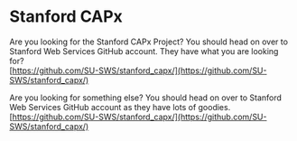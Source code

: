 Stanford CAPx
=============

Are you looking for the Stanford CAPx Project? 
You should head on over to Stanford Web Services GitHub account. They have what you are looking for?  
[https://github.com/SU-SWS/stanford_capx/](https://github.com/SU-SWS/stanford_capx/)

Are you looking for something else?
You should head on over to Stanford Web Services GitHub account as they have lots of goodies.  
[https://github.com/SU-SWS/stanford_capx/](https://github.com/SU-SWS/stanford_capx/)
